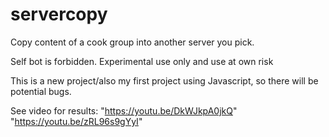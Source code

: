 # servercopy
Copy content of a cook group into another server you pick.

Self bot is forbidden. Experimental use only and use at own risk

This is a new project/also my first project using Javascript, so there will be potential bugs.


See video for results:
"https://youtu.be/DkWJkpA0jkQ"
"https://youtu.be/zRL96s9gYyI"
